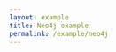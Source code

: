 ```yaml
---
layout: example
title: Neo4j example
permalink: /example/neo4j
---
```

        
<script type="text/javascript">//<![CDATA[
    window.onload=function(){
    function onWorkspaceMounted(workspace) {
        if (!workspace) { return; }
    
        const model = workspace.getModel();
            
        model.importLayout({        
            dataProvider: new Ontodia.Neo4jDataProvider({
                endpointUrl: 'https://library-ontodia-org.herokuapp.com/neo4j/panama',
                imagePropertyUris: [                
                    'http://xmlns.com/foaf/0.1/depiction',
                    'http://xmlns.com/foaf/0.1/img',
                ],
                queryMethod: Ontodia.SparqlQueryMethod.GET
            }, Ontodia.DBPediaSettings),
        });
    }
    
    const props = {
        ref: onWorkspaceMounted,    
    };
    
    const container = document.getElementById('ontodia-container');
    ReactDOM.render(React.createElement(Ontodia.Workspace, props), container)

}//]]> 

</script>    

